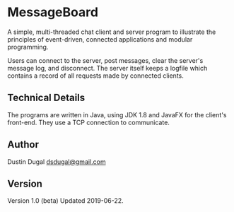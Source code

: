 # MessageBoard

A simple, multi-threaded chat client and server program to illustrate the principles of event-driven, connected applications and modular programming.

Users can connect to the server, post messages, clear the server's message log, and disconnect. The server itself keeps a logfile which contains a record of all requests made by connected clients.

## Technical Details

The programs are written in Java, using JDK 1.8 and JavaFX for the client's front-end. They use a TCP connection to communicate.

## Author

Dustin Dugal
dsdugal@gmail.com

## Version

Version 1.0 (beta)
Updated 2019-06-22.
